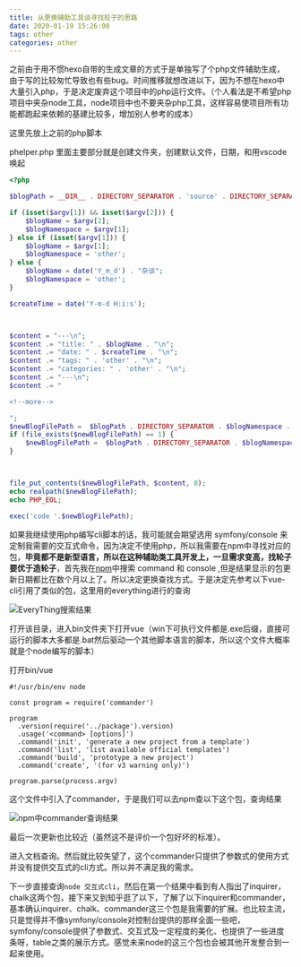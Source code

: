 ```yaml
---
title: 从更换辅助工具谈寻找轮子的思路
date: 2020-01-19 15:26:00
tags: other
categories: other
---
```


之前由于用不惯hexo自带的生成文章的方式于是单独写了个php文件辅助生成，由于写的比较匆忙导致也有些bug。时间推移就想改进以下，因为不想在hexo中大量引入php，于是决定废弃这个项目中的php运行文件。（个人看法是不希望php项目中夹杂node工具，node项目中也不要夹杂php工具，这样容易使项目所有功能都跑起来依赖的基建比较多，增加别人参考的成本）

<!--more-->


这里先放上之前的php脚本

phelper.php 里面主要部分就是创建文件夹，创建默认文件，日期，和用vscode唤起

```php
<?php

$blogPath = __DIR__ . DIRECTORY_SEPARATOR . 'source' . DIRECTORY_SEPARATOR . '_posts' . DIRECTORY_SEPARATOR;

if (isset($argv[1]) && isset($argv[2])) {
    $blogName = $argv[2];
    $blogNamespace = $argv[1];
} else if (isset($argv[1])) {
    $blogName = $argv[1];
    $blogNamespace = 'other';
} else {
    $blogName = date('Y_m_d') . "杂谈";
    $blogNamespace = 'other';
}

$createTime = date('Y-m-d H:i:s');



$content = "---\n";
$content .= "title: " . $blogName . "\n";
$content .= "date: " . $createTime . "\n";
$content .= "tags: " . 'other' . "\n";
$content .= "categories: " . 'other' . "\n";
$content .= "---\n";
$content .= "

<!--more-->

";
$newBlogFilePath =  $blogPath . DIRECTORY_SEPARATOR . $blogNamespace . DIRECTORY_SEPARATOR . 'z_' . $blogName . '.md';
if (file_exists($newBlogFilePath) == 1) {
    $newBlogFilePath =  $blogPath . DIRECTORY_SEPARATOR . $blogNamespace . DIRECTORY_SEPARATOR . 'z_' . $blogName . time() . '.md';
}



file_put_contents($newBlogFilePath, $content, 8);
echo realpath($newBlogFilePath);
echo PHP_EOL;

exec('code '.$newBlogFilePath);
```

如果我继续使用php编写cli脚本的话，我可能就会期望选用 symfony/console 来定制我需要的交互式命令，因为决定不使用php，所以我需要在npm中寻找对应的包，**毕竟都不是新型语言，所以在这种辅助类工具开发上，一旦需求变高，找轮子要优于造轮子**，首先我在[npm](https://www.npmjs.com/)中搜索 command 和 console ,但是结果显示的包更新日期都比在数个月以上了。所以决定更换查找方式。于是决定先参考以下vue-cli引用了类似的包，这里用的everything进行的查询

![EveryThing搜索结果](/images/2020/未命名1579419556.png)

打开该目录，进入bin文件夹下打开vue（win下可执行文件都是.exe后缀，直接可运行的脚本大多都是.bat然后驱动一个其他脚本语言的脚本，所以这个文件大概率就是个node编写的脚本）

打开bin/vue

```
#!/usr/bin/env node

const program = require('commander')

program
  .version(require('../package').version)
  .usage('<command> [options]')
  .command('init', 'generate a new project from a template')
  .command('list', 'list available official templates')
  .command('build', 'prototype a new project')
  .command('create', '(for v3 warning only)')

program.parse(process.argv)
```

这个文件中引入了commander，于是我们可以去npm查以下这个包，查询结果

![npm中commander查询结果](/images/2020/QQ截图20200119154714.png)

最后一次更新也比较近（虽然这不是评价一个包好坏的标准）。

进入文档查询。然后就比较失望了，这个commander只提供了参数式的使用方式并没有提供交互式的cli方式。所以并不满足我的需求。

下一步直接查询`node 交互式cli`，然后在第一个结果中看到有人指出了inquirer，chalk这两个包，接下来又到知乎逛了以下，了解了以下inquirer和commander，基本确认inquirer、chalk、commander这三个包是我需要的扩展。也比较主流，只是觉得并不像symfony/console对控制台提供的那样全面一些吧，symfony/console提供了参数式、交互式及一定程度的美化、也提供了一些进度条呀，table之类的展示方式。感觉未来node的这三个包也会被其他开发整合到一起来使用。


